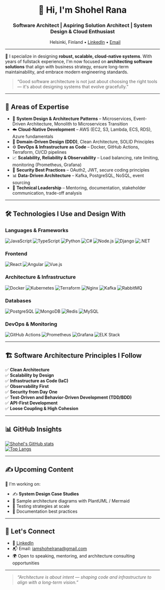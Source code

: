 <h1 align="center">👋 Hi, I'm Shohel Rana</h1>
<h3 align="center">Software Architect | Aspiring Solution Architect | System Design & Cloud Enthusiast</h3>

<p align="center">
  <img src="https://flagcdn.com/16x12/fi.png" width="13"/> Helsinki, Finland • 
  <a href="https://www.linkedin.com/in/mdshohelrana/" target="_blank">LinkedIn</a> • 
  <a href="mailto:iamshohelrana@gmail.com">Email</a>
</p>

---

🔧 I specialize in designing **robust, scalable, cloud-native systems**. With years of fullstack experience, I'm now focused on **architecting software solutions** that align with business strategy, ensure long-term maintainability, and embrace modern engineering standards.

> “Good software architecture is not just about choosing the right tools — it's about designing systems that evolve gracefully.”  

---

## 💼 Areas of Expertise

- 🧠 **System Design & Architecture Patterns** – Microservices, Event-Driven Architecture, Monolith to Microservices Transition
- ☁️ **Cloud-Native Development** – AWS (EC2, S3, Lambda, ECS, RDS), Azure fundamentals
- 📐 **Domain-Driven Design (DDD)**, Clean Architecture, SOLID Principles
- ⚙️ **DevOps & Infrastructure as Code** – Docker, GitHub Actions, Terraform, CI/CD pipelines
- 📈 **Scalability, Reliability & Observability** – Load balancing, rate limiting, monitoring (Prometheus, Grafana)
- 🔐 **Security Best Practices** – OAuth2, JWT, secure coding principles
- 📊 **Data-Driven Architecture** – Kafka, PostgreSQL, NoSQL, event sourcing
- 👥 **Technical Leadership** – Mentoring, documentation, stakeholder communication, trade-off analysis

---

## 🛠️ Technologies I Use and Design With

### Languages & Frameworks
![JavaScript](https://img.shields.io/badge/JavaScript-F7DF1E?style=flat-square&logo=javascript)
![TypeScript](https://img.shields.io/badge/TypeScript-007ACC?style=flat-square&logo=typescript)
![Python](https://img.shields.io/badge/Python-14354C?style=flat-square&logo=python)
![C#](https://img.shields.io/badge/C%23-239120?style=flat-square&logo=c-sharp)
![Node.js](https://img.shields.io/badge/Node.js-43853D?style=flat-square&logo=node.js)
![Django](https://img.shields.io/badge/Django-092E20?style=flat-square&logo=django)
![.NET](https://img.shields.io/badge/.NET-512BD4?style=flat-square&logo=dotnet)

### Frontend
![React](https://img.shields.io/badge/React-20232A?style=flat-square&logo=react)
![Angular](https://img.shields.io/badge/Angular-DD0031?style=flat-square&logo=angular)
![Vue.js](https://img.shields.io/badge/Vue.js-35495E?style=flat-square&logo=vue.js)

### Architecture & Infrastructure
![Docker](https://img.shields.io/badge/Docker-2496ED?style=flat-square&logo=docker)
![Kubernetes](https://img.shields.io/badge/Kubernetes-326CE5?style=flat-square&logo=kubernetes)
![Terraform](https://img.shields.io/badge/Terraform-623CE4?style=flat-square&logo=terraform)
![Nginx](https://img.shields.io/badge/Nginx-009639?style=flat-square&logo=nginx)
![Kafka](https://img.shields.io/badge/Kafka-231F20?style=flat-square&logo=apachekafka)
![RabbitMQ](https://img.shields.io/badge/RabbitMQ-FF6600?style=flat-square&logo=rabbitmq)

### Databases
![PostgreSQL](https://img.shields.io/badge/PostgreSQL-336791?style=flat-square&logo=postgresql)
![MongoDB](https://img.shields.io/badge/MongoDB-47A248?style=flat-square&logo=mongodb)
![Redis](https://img.shields.io/badge/Redis-DC382D?style=flat-square&logo=redis)
![MySQL](https://img.shields.io/badge/MySQL-00758F?style=flat-square&logo=mysql)

### DevOps & Monitoring
![GitHub Actions](https://img.shields.io/badge/GitHub%20Actions-2088FF?style=flat-square&logo=githubactions)
![Prometheus](https://img.shields.io/badge/Prometheus-E6522C?style=flat-square&logo=prometheus)
![Grafana](https://img.shields.io/badge/Grafana-F46800?style=flat-square&logo=grafana)
![ELK Stack](https://img.shields.io/badge/ELK-005571?style=flat-square&logo=elasticstack)

---

## 🏗️ Software Architecture Principles I Follow

✅ **Clean Architecture**  
✅ **Scalability by Design**  
✅ **Infrastructure as Code (IaC)**  
✅ **Observability First**  
✅ **Security from Day One**  
✅ **Test-Driven and Behavior-Driven Development (TDD/BDD)**  
✅ **API-First Development**  
✅ **Loose Coupling & High Cohesion**

---

## 📊 GitHub Insights

[![Shohel's GitHub stats](https://github-readme-stats.vercel.app/api?username=mdshohelrana&show_icons=true&theme=tokyonight)](https://github.com/mdshohelrana)  
[![Top Langs](https://github-readme-stats.vercel.app/api/top-langs/?username=mdshohelrana&layout=compact&theme=tokyonight)](https://github.com/mdshohelrana)

---

## ✍️ Upcoming Content
📌 I'm working on:
- ✍️ **System Design Case Studies**  
- 🧱 Sample architecture diagrams with PlantUML / Mermaid  
- 🧪 Testing strategies at scale  
- 📜 Documentation best practices

---

## 🤝 Let's Connect
- 💼 [LinkedIn](https://www.linkedin.com/in/mdshohelrana/)
- 📬 Email: iamshohelrana@gmail.com
- 🌍 Open to speaking, mentoring, and architecture consulting opportunities

---

> _“Architecture is about intent — shaping code and infrastructure to align with a long-term vision.”_
